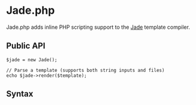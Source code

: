 # Jade.php

Jade.php adds inline PHP scripting support to the [Jade](http://jade-lang.com) template compiler.

## Public API

    $jade = new Jade();

    // Parse a template (supports both string inputs and files)
    echo $jade->render($template);

## Syntax

